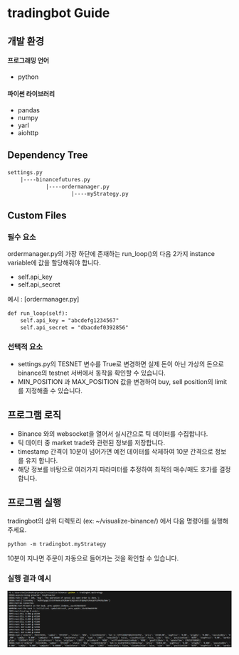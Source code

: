 # tradingbot Guide

## 개발 환경

#### 프로그래밍 언어

- python

#### 파이썬 라이브러리

- pandas
- numpy
- yarl
- aiohttp

## Dependency Tree

```
settings.py
    |----binancefutures.py
            |----ordermanager.py
                    |----myStrategy.py
```

## Custom Files

### 필수 요소

ordermanager.py의 가장 하단에 존재하는 run_loop()의 다음 2가지 instance variable에 값을 할당해줘야 합니다.  

- self.api_key  
- self.api_secret

예시 : [ordermanager.py]

```
def run_loop(self):
    self.api_key = "abcdefg1234567"
    self.api_secret = "dbacdef0392856"
```

### 선택적 요소

- settings.py의 TESNET 변수를 True로 변경하면 실제 돈이 아닌 가상의 돈으로 binance의 testnet 서버에서 동작을 확인할 수 있습니다.
- MIN_POSITION 과 MAX_POSITION 값을 변경하여 buy, sell position의 limit를 지정해줄 수 있습니다.

## 프로그램 로직

- Binance 와의 websocket을 열어서 실시간으로 틱 데이터를 수집합니다.
- 틱 데이터 중 market trade와 관련된 정보를 저장합니다.
- timestamp 간격이 10분이 넘어가면 예전 데이터를 삭제하여 10분 간격으로 정보를 유지 합니다.
- 해당 정보를 바탕으로 여러가지 파라미터를 추정하여 최적의 매수/매도 호가를 결정합니다.

## 프로그램 실행

tradingbot의 상위 디렉토리 (ex: ~/visualize-binance/) 에서 다음 명령어를 실행해주세요.

```
python -m tradingbot.myStrategy
```

10분이 지나면 주문이 자동으로 들어가는 것을 확인할 수 있습니다.

### 실행 결과 예시

![실행 결과](image.png)